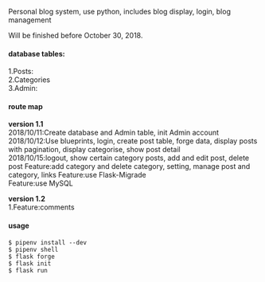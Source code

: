 Personal blog system, use python, includes blog display, login, blog management

Will be finished before October 30, 2018.

#### database tables:  
1.Posts:  
2.Categories  
3.Admin:  
 
#### route map  
**version 1.1**  
2018/10/11:Create database and Admin table, init Admin account  
2018/10/12:Use blueprints, login, create post table, forge data, display posts with pagination, display categorise, show post detail   
2018/10/15:logout, show certain category posts, add and edit post, delete post
Feature:add category and delete category, setting, manage post and category, links 
Feature:use Flask-Migrade  
Feature:use MySQL

**version 1.2**  
1.Feature:comments  
#### usage
```
$ pipenv install --dev
$ pipenv shell
$ flask forge
$ flask init
$ flask run
```
